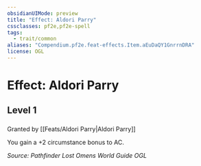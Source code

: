 ```yaml
---
obsidianUIMode: preview
title: "Effect: Aldori Parry"
cssclasses: pf2e,pf2e-spell
tags:
  - trait/common
aliases: "Compendium.pf2e.feat-effects.Item.aEuDaQY1GnrrnDRA"
license: OGL
---
```

# Effect: Aldori Parry
## Level 1
### 






Granted by [[Feats/Aldori Parry|Aldori Parry]]

You gain a +2 circumstance bonus to AC.

*Source: Pathfinder Lost Omens World Guide*
*OGL*